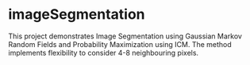 # imageSegmentation
This project demonstrates Image Segmentation using Gaussian Markov Random Fields and Probability Maximization using ICM. The method implements flexibility to consider 4-8 neighbouring pixels.
